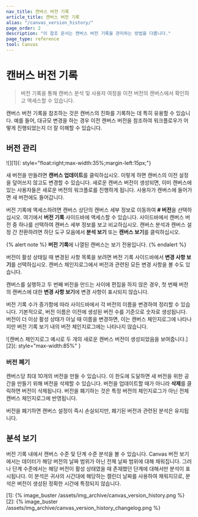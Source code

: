 ```yaml
---
nav_title: 캔버스 버전 기록
article_title: 캔버스 버전 기록
alias: "/canvas_version_history/"
page_order: 2
description: "이 참조 문서는 캔버스 버전 기록을 관리하는 방법을 다룹니다."
page_type: reference
tool: Canvas
---
```


# 캔버스 버전 기록

> 버전 기록을 통해 캔버스 분석 및 사용자 여정을 이전 버전의 캔버스에서 확인하고 액세스할 수 있습니다. 

캔버스 버전 기록을 참조하는 것은 캔버스의 진화를 기록하는 데 특히 유용할 수 있습니다. 예를 들어, 대규모 변경을 하는 경우 이전 캔버스 버전을 참조하여 워크플로우가 어떻게 진행되었는지 더 잘 이해할 수 있습니다.

## 버전 관리

![][1]{: style="float:right;max-width:35%;margin-left:15px;"}

새 버전을 만들려면 **캔버스 업데이트**를 클릭하십시오. 이렇게 하면 캔버스의 이전 설정을 덮어쓰지 않고도 변경할 수 있습니다. 새로운 캔버스 버전이 생성되면, 이미 캔버스에 있는 사용자들은 새로운 버전의 워크플로를 진행하게 됩니다. 사용자가 캔버스에 들어가면 새 버전에도 들어갑니다. 

버전 기록에 액세스하려면 캔버스 상단의 캔버스 세부 정보로 이동하여 **\# 버전**을 선택하십시오. 여기에서 **버전 기록** 사이드바에 액세스할 수 있습니다. 사이드바에서 캔버스 버전 중 하나를 선택하여 캔버스 세부 정보를 보고 비교하십시오. 캔버스 분석과 캔버스 설정 간 전환하려면 하단 도구 모음에서 **분석 보기** 또는 **캔버스 보기**를 클릭하십시오.

{% alert note %}
**버전 기록**에 나열된 캔버스는 보기 전용입니다.
{% endalert %}

버전이 활성 상태일 때 변경된 사항 목록을 보려면 버전 기록 사이드바에서 **변경 사항 보기**를 선택하십시오. 캔버스 체인지로그에서 버전과 관련된 모든 변경 사항을 볼 수도 있습니다. 

캔버스를 실행하고 두 번째 버전을 만드는 사이에 편집을 하지 않은 경우, 첫 번째 버전의 캔버스에 대한 **변경 사항 보기**에 변경 사항이 표시되지 않습니다.

버전 기록 수가 증가함에 따라 사이드바에서 각 버전의 이름을 변경하여 정리할 수 있습니다. 기본적으로, 버전 이름은 이전에 생성된 버전 수를 기준으로 숫자로 생성됩니다. 버전이 더 이상 활성 상태가 아닐 때 이름을 변경하면, 이는 캔버스 체인지로그에 나타나지만 버전 기록 보기 내의 버전 체인지로그에는 나타나지 않습니다.

![캔버스 체인지로그 예시로 두 개의 새로운 캔버스 버전이 생성되었음을 보여줍니다.][2]{: style="max-width:85%" }

### 버전 폐기

캔버스당 최대 10개의 버전을 만들 수 있습니다. 이 한도에 도달하면 새 버전을 위한 공간을 만들기 위해 버전을 삭제할 수 있습니다. 버전을 업데이트할 때가 아니라 **삭제**를 클릭하면 버전이 삭제됩니다. 버전을 폐기하는 것은 특정 버전의 체인지로그가 아닌 전체 캔버스 체인지로그에 반영됩니다.

버전을 폐기하면 캔버스 설정이 즉시 손실되지만, 폐기된 버전과 관련된 분석은 유지됩니다. 

## 분석 보기

버전 기록 내에서 캔버스 수준 및 단계 수준 분석을 볼 수 있습니다. Canvas 버전 보기에서는 데이터가 해당 버전의 날짜 범위가 아닌 전체 날짜 범위에 대해 채워집니다. 그러나 단계 수준에서는 해당 버전이 활성 상태였을 때 존재했던 단계에 대해서만 분석이 표시됩니다. 이 분석은 귀사의 시간대에 해당하는 캘린더 날짜를 사용하여 채워지므로, 분석은 버전이 생성된 정확한 시간에 특정되지 않습니다.

[1]: {% image_buster /assets/img_archive/canvas_version_history.png %}
[2]: {% image_buster /assets/img_archive/canvas_version_history_changelog.png %}